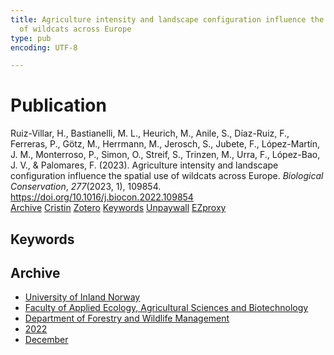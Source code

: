 ```yaml
---
title: Agriculture intensity and landscape configuration influence the spatial use
  of wildcats across Europe
type: pub
encoding: UTF-8

---
```

<h1>Publication</h1>
<article id="csl-bib-container-HNQWECP7" class="csl-bib-container">
  <div class="csl-bib-body"> <div class="csl-entry">Ruiz-Villar, H., Bastianelli, M. L., Heurich, M., Anile, S., Díaz-Ruiz, F., Ferreras, P., Götz, M., Herrmann, M., Jerosch, S., Jubete, F., López-Martín, J. M., Monterroso, P., Simon, O., Streif, S., Trinzen, M., Urra, F., López-Bao, J. V., &#38; Palomares, F. (2023). Agriculture intensity and landscape configuration influence the spatial use of wildcats across Europe. <i>Biological Conservation</i>, <i>277</i>(2023, 1), 109854. <a href="https://doi.org/10.1016/j.biocon.2022.109854">https://doi.org/10.1016/j.biocon.2022.109854</a></div> </div>
  <div class="csl-bib-buttons">
    <a href="#taxonomy-article-HNQWECP7" alt="archive" class="csl-bib-button">Archive</a>
    <a href="https://app.cristin.no/results/show.jsf?id=2097374" alt="Cristin" class="csl-bib-button">Cristin</a>
    <a href="http://zotero.org/groups/5881554/items/HNQWECP7" alt="Zotero" class="csl-bib-button">Zotero</a>
    <a href="#keywords-article-HNQWECP7" alt="keywords" class="csl-bib-button">Keywords</a>
    <a href="https://doi.org/10.1016/j.biocon.2022.109854" alt="Unpaywall" class="csl-bib-button">Unpaywall</a>
    <a href="https://doi.org/10.1016/j.biocon.2022.109854" alt="EZproxy" class="csl-bib-button">EZproxy</a>
  </div>
  <div id="csl-bib-meta-container-HNQWECP7"></div>
</article>
<div id="csl-bib-meta-HNQWECP7" class="csl-bib-meta">
  <article id="keywords-article-HNQWECP7" class="keywords-article">
    <h1>Keywords</h1>
    
  </article>
  <article id="taxonomy-article-HNQWECP7" class="taxonomy-article">
    <h1>Archive</h1>
    <ul>
      <li><a href="{{< params subfolder >}}en/archive/?key=3DCRN523">University of Inland Norway</a></li>
      <li><a href="{{< params subfolder >}}en/archive/?key=T77LXH6D">Faculty of Applied Ecology, Agricultural Sciences and Biotechnology</a></li>
      <li><a href="{{< params subfolder >}}en/archive/?key=7TRARPE3">Department of Forestry and Wildlife Management</a></li>
      <li><a href="{{< params subfolder >}}en/archive/?key=H9K9UC39">2022</a></li>
      <li><a href="{{< params subfolder >}}en/archive/?key=JPY93KVC">December</a></li>
    </ul>
  </article>
</div>
